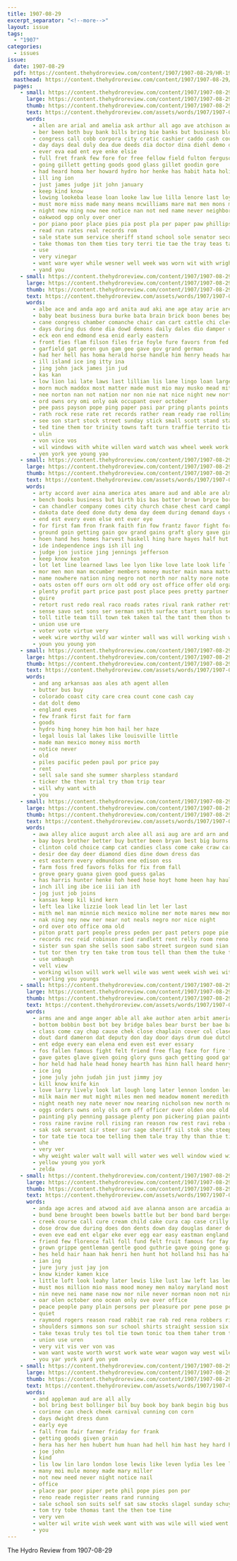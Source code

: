 ```yaml
---
title: 1907-08-29
excerpt_separator: "<!--more-->"
layout: issue
tags:
  - "1907"
categories:
  - issues
issue:
  date: 1907-08-29
  pdf: https://content.thehydroreview.com/content/1907/1907-08-29/HR-1907-08-29.pdf
  masthead: https://content.thehydroreview.com/content/1907/1907-08-29/masthead/HR-1907-08-29.jpg
  pages:
    - small: https://content.thehydroreview.com/content/1907/1907-08-29/small/HR-1907-08-29-01.jpg
      large: https://content.thehydroreview.com/content/1907/1907-08-29/large/HR-1907-08-29-01.jpg
      thumb: https://content.thehydroreview.com/content/1907/1907-08-29/thumbnails/HR-1907-08-29-01.jpg
      text: https://content.thehydroreview.com/assets/words/1907/1907-08-29/HR-1907-08-29-01.txt
      words:
        - allen are arial and amelia ask arthur all ago ave atchison august asan aug ary
        - ber been both buy bank bills bring bie banks but business block board
        - congress call cobb corpora city cratic cashier caddo cash court campbell clerk china coo carrie company come crawford confidential count county
        - day days deal duly dea due deeds dia doctor dina diehl demo dog
        - ever eva ead ent eye enke elsie
        - full fret frank few fore for free fellow field fulton ferguson forget fail from fall first fallen fort
        - going gillett getting goods good glass gillet goodin gore
        - had heard homa her howard hydro hor henke has habit hata holiday hinton
        - ill ing ion
        - just james judge jit john january
        - keep kind know
        - lowing lookeba lease loan looke law lue lilla lenore last loyed lawyer
        - must more miss made many means mcwilliams mare mat men mons mcconnell much mond might mis mer
        - night new ning now nee notice nan not ned name never neighbor
        - oakwood opp only over oner
        - por piano poor place pies pia post pla per paper paw phillips poi pure parker pile people pay pickles pest
        - read run rates real records rom
        - sale state sum service sheriff stand school sole senator second show space sylvester scott small stock square strong sept solomon santa soon see said
        - take thomas ton them ties tory terri tie tae the tray teas tar thi
        - use
        - very vinegar
        - want ware wyer while wesner well week was worn wit with wrightsman wart watch why western weatherford will
        - yand you
    - small: https://content.thehydroreview.com/content/1907/1907-08-29/small/HR-1907-08-29-02.jpg
      large: https://content.thehydroreview.com/content/1907/1907-08-29/large/HR-1907-08-29-02.jpg
      thumb: https://content.thehydroreview.com/content/1907/1907-08-29/thumbnails/HR-1907-08-29-02.jpg
      text: https://content.thehydroreview.com/assets/words/1907/1907-08-29/HR-1907-08-29-02.txt
      words:
        - albe ace and anda ago ard anita aud aki ane age atay arie are all acres art ager asai
        - baby beat business bura burke bata brain brick boon benes begin blind busi been body buy bixby bas bible board bate bard buren bet but brooke
        - cane congress chamber comanche chair can cart cattle chi cleveland city court code came che
        - days during dus done dia dowd demons daily dales dio damper dress death down doing
        - eck eon end edmond esa enid early eastern
        - front fies flam filson files frie foyle fure favors from fed for forest found foo frank
        - garfield gat geren gun gam gee gave gov grand german
        - had her hell has homa herald horse handle him henry heads hand host hour how held hust hones hoth hands hall heen home hard house hay
        - ill island ice ing itty ina
        - jing john jack james jin jud
        - kas kan
        - low lion lai late laws last lillian lis lane lingo loan large let live lat lied
        - morn much maddox most matter made must mio may musko mead mith man maybe mat mcalester meme mon mun
        - nee norton nan not nation nor non nie nat nice night new north near negro nina now nel
        - ord owns ory omi only oak occupant over october
        - pee pass payson pope ping paper pasi par pring plants points pale paar pat pay part pinchot pearl pause people press parker pro phe past plan president pain post police
        - rath rock rese rate ret records rather ream ready rae rolling raye row rose renee rec rest rast
        - see son start stock street sunday stick small scott stand states she sisk speech stake station saar school state session such simpson strike sem san
        - ted tine them tor trinity towns taft turn traffie territo ties tee thi track tes tho tiet the tron taken tat train too tint
        - ulin
        - von vice vos
        - wil windows with white willen ward watch was wheel week work wood wagon walt wallace weeks west worth wilt will
        - yen york yee young yao
    - small: https://content.thehydroreview.com/content/1907/1907-08-29/small/HR-1907-08-29-03.jpg
      large: https://content.thehydroreview.com/content/1907/1907-08-29/large/HR-1907-08-29-03.jpg
      thumb: https://content.thehydroreview.com/content/1907/1907-08-29/thumbnails/HR-1907-08-29-03.jpg
      text: https://content.thehydroreview.com/assets/words/1907/1907-08-29/HR-1907-08-29-03.txt
      words:
        - arty accord aver aina america ates amare aud and able are almos agi antz aid alla alt all awe ain ago ake anil ator ald
        - bench books business but birth bis bas botter brown bryce bork bellamy big bulk bate brand beat bill bob best better boom brought bal buster bua bump bryan been both bare
        - can chandler company comes city church chase chest card campbell coon cau cham common consoli court colorado cara carolina congress came county cruce care carry change cotton caro course call come con cen chuck cease
        - dakota date deed done duty dema day deem during demand days die doing ding dina down deal does deeds
        - end est every even else ent ever eye
        - for first fam fron frank faith fin fow frantz favor fight forget fury far farm fate forth fire foland farmer fair fun full freely fran fall from few felis farms friend
        - ground goin getting gain gov grand gains graft glory gave ging green grass good governor game george gift given gambling
        - hoen hand hes homes harvest haskell hing hare hayes half hut hed harver him heard harto head has hot hamilton hum heart house haw high honor how her haye heir had hie home harvey hard
        - ide independence ings ish ill ing
        - judge jon justice jing jennings jefferson
        - keep know keaton
        - lot let line learned laws lee lyon like love late look life last lawyer lea lett lis live learn long landis law little land large labor
        - mor men mon man mccumber members money muster main mana matter many manner mccabe mat milner mineral might meals much mean most match muck more march mills market murray mcalester mun made mis may mar must modest
        - name nowhere nation ning negro not north nor nalty nore note nails ness needs noe nin new news now need
        - oats osten off ours orn olt odd ory ost office offer old organ only over
        - plenty profit part price past post place pees pretty partner pipe pro peels pleasant people pea prince peel pledge pipes present pai patterson person pol points peo president public poor postal promise polley passen
        - quire
        - retort rust redo real raco roads rates rival rank rather retter ranks rate roosevelt reason ras ree rison relation run rea read road race roots ris reach raps rood rio river rub
        - sense savo set sons ser serman smith surface start surplus see son side schoo strange south stocks slate staal shelter shipper sport such sila soi sorrows school sena stands stuff stitt sale shall step stafford sharp show standing stand suit supply shake simon southern senator sill state states sine single schools sen sup story sweet small starts standard street stick solace sacre sole speech schol soll say sumer still
        - toll title team till town tek taken tal the tant them thon tell tor tender thi ture teacher takes tear take teach thomas tee too than talk tiller tool thor tha trust thing top tax tine then tess ten trip turk tian trom tho
        - union use ure
        - voter vote virtue very
        - week wire worthy wild war winter wall was will working wish well why with write weather whit went washington water wagon works winters work worth white weekly wildcat wilt welfare while williams winning wee
        - youn you young yon
    - small: https://content.thehydroreview.com/content/1907/1907-08-29/small/HR-1907-08-29-04.jpg
      large: https://content.thehydroreview.com/content/1907/1907-08-29/large/HR-1907-08-29-04.jpg
      thumb: https://content.thehydroreview.com/content/1907/1907-08-29/thumbnails/HR-1907-08-29-04.jpg
      text: https://content.thehydroreview.com/assets/words/1907/1907-08-29/HR-1907-08-29-04.txt
      words:
        - and ang arkansas aas ales ath agent allen
        - butter bus buy
        - colorado coast city care crea count cone cash cay
        - dat dolt demo
        - england eves
        - few frank first fait for farm
        - goods
        - hydro hing honey him hon hail her haze
        - legal louis lal lakes like louisville little
        - made man mexico money miss morth
        - notice never
        - old
        - piles pacific peden paul por price pay
        - rent
        - sell sale sand she summer sharpless standard
        - ticker the then trial try thom trip tear
        - will why want with
        - you
    - small: https://content.thehydroreview.com/content/1907/1907-08-29/small/HR-1907-08-29-05.jpg
      large: https://content.thehydroreview.com/content/1907/1907-08-29/large/HR-1907-08-29-05.jpg
      thumb: https://content.thehydroreview.com/content/1907/1907-08-29/thumbnails/HR-1907-08-29-05.jpg
      text: https://content.thehydroreview.com/assets/words/1907/1907-08-29/HR-1907-08-29-05.txt
      words:
        - awa alley alice august arch alee all asi aug are ard arn and ask acme
        - bay boys brother better buy butter been bryan best big burns boy barn bring blake bur business bugay bis bro biba bradley brood breckenridge barrows
        - clinton cold choice camp cat candies class come cake craw car chloe church cream cen can city cellar call china
        - desir dee day deer diamond dies dine down dress das
        - est eastern every edmundson ene edison ess
        - farm foss fred favors folks for fix from fall
        - grove geary guana given good guess galas
        - has harris hunter henke hoh heed hose hoyt home heen hay haul hinton hut her hydro house head hearty hoel hall
        - inch ill ing ibe ice iii ian ith
        - jog just job joins
        - kansas keep kil kind kern
        - left lea like lizzie look lead lin let ler last
        - mith mel man minnie mich mexico moline mer mote mares mew mond mccormick marshall market monday many mex mayme miller mule more marion mules mal money miss mere munday moye may mare
        - nak ning ney new ner near not neals negro nor nice night
        - ord over oto office oma old
        - piton pratt part people press peden per past peters pope pie pleasure pounds plain proud
        - records rec reid robinson ried randlett rent relly room reno ree roate rice revie ready ren
        - sister sun span she sells soon sabo street surgeon sund sian school son supply saa star sas sunday store sale scher south snapp saturday shill suit straight stable shoats side sed set standard short
        - tut tor then try ten take trom tous tell than them the tuke talo
        - use umbaugh
        - vell view
        - working wilson will work well wile was went week wish wei with works woods west workman want white
        - yearling you youngs
    - small: https://content.thehydroreview.com/content/1907/1907-08-29/small/HR-1907-08-29-06.jpg
      large: https://content.thehydroreview.com/content/1907/1907-08-29/large/HR-1907-08-29-06.jpg
      thumb: https://content.thehydroreview.com/content/1907/1907-08-29/thumbnails/HR-1907-08-29-06.jpg
      text: https://content.thehydroreview.com/assets/words/1907/1907-08-29/HR-1907-08-29-06.txt
      words:
        - arms ane and ange anger able all ake author aten arbit american august ask atter age ave asing are apon antic alo ain arma amed ameri aga ald auch arty alu
        - bottom bobbin bost bot bey bridge bales bear burst ber bae ball bal bard best back bis bur boll block bie bolder boy boys boo baten bake bring bolt been bare blow bain brown bates butter big backs began but barry both
        - class come cay chap cause chek close chaplain cover col clase coffee can clear comes cal city chest cost common came crawl churches colen chief corner cook cau char chair chance cine comment count corn company
        - dout dard dameron dat deputy don day door days drum due dutch die down deep dela drew deer
        - ent edge every ean elena end even est ever essary
        - fos fallen famous fight felt friend free flag face for fire foot floor fin forth front frank field ferguson flesh fellows first few foe fair fines fig from fenter forward fewer found full
        - gave gates glave given going glory guns gach getting good gate ghost guard gue gone group gee gun gal garry
        - hor held had hale head honey hearth has hinn hall heard henry house halt han hold half hem how hands howse hills hard hand hix him heart howling halls home health hill human hot
        - ice ing
        - jone july john judah jin just jimmy joy
        - kill know knife kin
        - love larry lively look lat lough long later lennon london ler land lamp line lead larr lay leal lot lar lucky light like little low lata lese
        - milk main mer mut might miles men med meadow moment meredith min mon mari morgan man mor meyer monga mea more morgans miyajima made morgen merry many mos must most members method
        - night neath ney nate never now nearing nicholson new north not nen nates nee neighbors names
        - oggs orders owns only ols orm off officer over olden ono old
        - painting ply penning passage plenty pon pickering pian painter past pass pint perfect patent place peace pure people pai pares president pause pace parley park
        - ross raine ravine roll rising ran reason row rest ravi reba rough ready rakes render room real rate regular robe round range ried ram
        - sak sok servant sir steer sur sage sheriff sil stok she steep spies stead schools seems sour strike show slon sleep sota saw sat sents side sorrow send shoulders set stoddard say smart see said still sept strength shoot sprang smaller snow such stone sot sas shia station south sis sary sutter school sloop speed sor
        - tor tate tie toca toe telling them tale tray thy than thie times tines tes timo tame trial thom taken trio thi ted trees trent tull ten terrace thai the tho tower thousand try toward tat table tribe tek thet thad then tell throw tittle thay
        - uhe
        - very ver
        - why weight waler walt wall will water wes well window wied wise wages willie wrench while wood wary way word was weter words write with weekly white work wille watch went ward wey west waring week wake
        - yellow young you york
        - zelda
    - small: https://content.thehydroreview.com/content/1907/1907-08-29/small/HR-1907-08-29-07.jpg
      large: https://content.thehydroreview.com/content/1907/1907-08-29/large/HR-1907-08-29-07.jpg
      thumb: https://content.thehydroreview.com/content/1907/1907-08-29/thumbnails/HR-1907-08-29-07.jpg
      text: https://content.thehydroreview.com/assets/words/1907/1907-08-29/HR-1907-08-29-07.txt
      words:
        - anda age acres and atwood aid ave alanna anson are arcadia art ast ago antonio alamo agent ach ard able alfalfa aske all alt american
        - bund bene brought been bowels battle but ber bond bard berger brewer body bones boy both brim bet bast bot besa blew bogie bottle boys begin best bank bins barks bear blood burn binder
        - creek course call cure cream child cake cura cap case crilly clock crisp circle cuti cold city cutt coats cutting con cabbage came cation coffee can company crow cross creeks
        - dose drow due during does don dents down day douglas daner deputy dout duty
        - even eve ead ent elgar eke ever egg ear easy eastman england every eon excellent enter
        - friend few florence fall foll fund felt fruit famous for fay first found friends from fees far
        - grown grippe gentleman gentle good guthrie gave going gone garten gang gulde grimes gun
        - hes held hair haan hak henri hen hunt hot holland hsi has half high had home hunts hing hole hood hydro her
        - ian ing
        - jure jury just jay jon
        - know kinder kamen kice
        - little loft look leahy later lewis like lust law left las leo lawyer life lac last
        - must mos million mio mass mood money men maloy maryland most made mans many mote mineral matters more man michael meth
        - nin neve nei name nase now nor nile never norman noon not nine ner nery new
        - oar olen october ono ocean only ove over office
        - peace people pany plain persons per pleasure por pene pose pee potash pasty patch process prow para pil plaza place present phe post past plucker price
        - quiet
        - raymond rogers reason road rabbit rae rab red rena robbers rich ream ranch read rom rub remedies rest roots rowe
        - shoulders simmons son sur school shirts straight session six she standing soap slight small story ser sek seat sully such sit say sour sexe summer sehi states swift sul safe sorrow sees state sir send sen see soe sexton seen
        - take texas truly tes tol tie town tonic toa them taher trom tome tose thrift ton taken tory thee todd thing tell trial tenn teas tam teed tale the tho then teller too
        - union use uren
        - very vit vis ver von vas
        - wan want waste worth worst work wate wear wagon way west wile wanderer while week will well wit walk why world wes write wil wah with was water
        - you yar york yard yon yom
    - small: https://content.thehydroreview.com/content/1907/1907-08-29/small/HR-1907-08-29-08.jpg
      large: https://content.thehydroreview.com/content/1907/1907-08-29/large/HR-1907-08-29-08.jpg
      thumb: https://content.thehydroreview.com/content/1907/1907-08-29/thumbnails/HR-1907-08-29-08.jpg
      text: https://content.thehydroreview.com/assets/words/1907/1907-08-29/HR-1907-08-29-08.txt
      words:
        - and appleman aud are all ally
        - bol bring best bollinger bil buy book boy bank begin big bus bradley baby business bay bryan been boys
        - corinne can check cheek carnival cunning con corn
        - days dwight dress dunn
        - early eye
        - fall from fair farmer friday for frank
        - getting goods given grain
        - hera has her hen hubert hum huan had hell him hast hey hard hydro horse hyde herndon home
        - joe john
        - kind
        - lis low lin laro london lose lewis like leven lydia les lee linger lint land look lena louis last lucy liner
        - many moi mule money made mary miller
        - not new need never night notice nail
        - office
        - place par poor piper pete phil pope pies pon por
        - reno reade register reams rand running
        - sale school son suits self sat saw stocks slagel sunday schuyler shoe sickle state sues suit sauter sie sam sick see
        - tom try tobe thomas tant the then toe tine
        - very ven
        - walter wil write wish week want with was wile will wied went
        - you
---
```


The Hydro Review from 1907-08-29

<!--more-->

